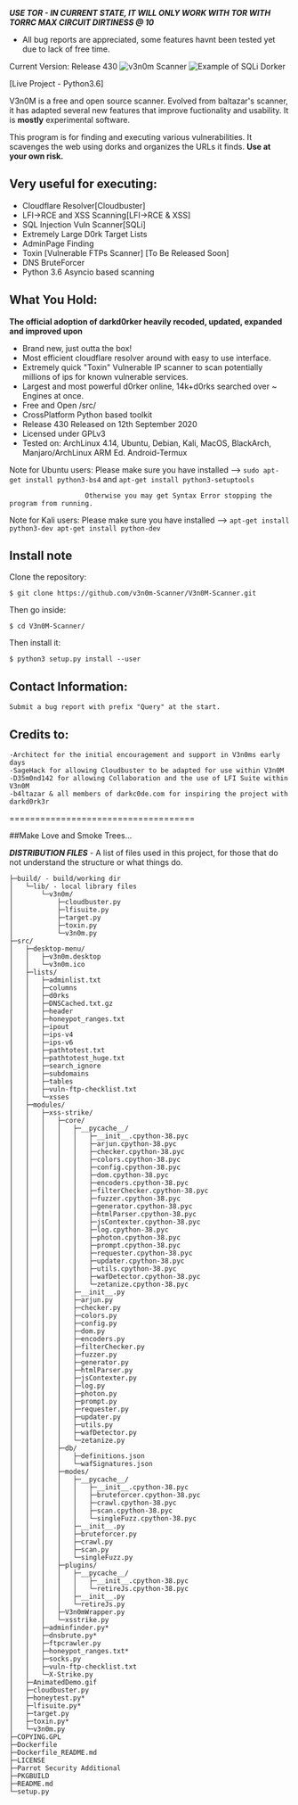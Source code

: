***USE TOR - IN CURRENT STATE, IT WILL ONLY WORK WITH TOR WITH TORRC MAX CIRCUIT DIRTINESS @ 10***


+ All bug reports are appreciated, some features havnt been tested yet due to lack of free time.

Current Version: Release 430
![v3n0m Scanner](http://i.imgur.com/A96CipT.png "V3n0M-Scanner")
![Example of SQLi Dorker](https://github.com/v3n0m-Scanner/V3n0M-Scanner/blob/master/src/AnimatedDemo.gif?raw=true "Example of Dorker Features")



[Live Project - Python3.6]

V3n0M is a free and open source scanner. Evolved from baltazar's scanner, it has adapted several new features that improve fuctionality and usability. It is __mostly__ experimental software.

This program is for finding and executing various vulnerabilities. It scavenges the web using dorks and organizes the URLs it finds.
**Use at your own risk.**

## Very useful for executing:


+ Cloudflare Resolver[Cloudbuster]
+ LFI->RCE and XSS Scanning[LFI->RCE & XSS]
+ SQL Injection Vuln Scanner[SQLi]
+ Extremely Large D0rk Target Lists
+ AdminPage Finding
+ Toxin [Vulnerable FTPs Scanner] [To Be Released Soon]
+ DNS BruteForcer
+ Python 3.6 Asyncio based scanning

## What You Hold:

**The official adoption of darkd0rker heavily recoded, updated, expanded and improved upon**
+ Brand new, just outta the box!
+ Most efficient cloudflare resolver around with easy to use interface.
+ Extremely quick "Toxin" Vulnerable IP scanner to scan potentially millions of ips for known vulnerable services.
+ Largest and most powerful d0rker online, 14k+d0rks searched over ~ Engines at once.
+ Free and Open /src/
+ CrossPlatform Python based toolkit
+ Release 430 Released on 12th September 2020
+ Licensed under GPLv3
+ Tested on: ArchLinux 4.14, Ubuntu, Debian, Kali, MacOS, BlackArch, Manjaro/ArchLinux ARM Ed. Android-Termux

Note for Ubuntu users: Please make sure you have installed --> 
`sudo apt-get install python3-bs4` and `apt-get install python3-setuptools`

                       Otherwise you may get Syntax Error stopping the program from running.

Note for Kali users: Please make sure you have installed --> `apt-get install python3-dev apt-get install python-dev`




## Install note

Clone the repository:

```
$ git clone https://github.com/v3n0m-Scanner/V3n0M-Scanner.git
```

Then go inside:

```
$ cd V3n0M-Scanner/
```
Then install it:

```
$ python3 setup.py install --user
```

## Contact Information:

    Submit a bug report with prefix "Query" at the start.

## Credits to:
    -Architect for the initial encouragement and support in V3n0ms early days
    -SageHack for allowing Cloudbuster to be adapted for use within V3n0M
    -D35m0nd142 for allowing Collaboration and the use of LFI Suite within V3n0M
    -b4ltazar & all members of darkc0de.com for inspiring the project with darkd0rk3r




====================================

##Make Love and Smoke Trees...

***DISTRIBUTION FILES***
	- A list of files used in this project, for those that do not understand the structure or what things do.

```v3n0m/ - main
├─build/ - build/working dir
│   └─lib/ - local library files
│       └─v3n0m/
│           ├─cloudbuster.py
│           ├─lfisuite.py
│           ├─target.py
│           ├─toxin.py
│           └─v3n0m.py
├─src/
│   ├─desktop-menu/
│   │   ├─v3n0m.desktop
│   │   └─v3n0m.ico
│   ├─lists/
│   │   ├─adminlist.txt
│   │   ├─columns
│   │   ├─d0rks
│   │   ├─DNSCached.txt.gz
│   │   ├─header
│   │   ├─honeypot_ranges.txt
│   │   ├─ipout
│   │   ├─ips-v4
│   │   ├─ips-v6
│   │   ├─pathtotest.txt
│   │   ├─pathtotest_huge.txt
│   │   ├─search_ignore
│   │   ├─subdomains
│   │   ├─tables
│   │   ├─vuln-ftp-checklist.txt
│   │   └─xsses
│   ├─modules/
│   │   ├─xss-strike/
│   │   │   ├─core/
│   │   │   │   ├─__pycache__/
│   │   │   │   │   ├─__init__.cpython-38.pyc
│   │   │   │   │   ├─arjun.cpython-38.pyc
│   │   │   │   │   ├─checker.cpython-38.pyc
│   │   │   │   │   ├─colors.cpython-38.pyc
│   │   │   │   │   ├─config.cpython-38.pyc
│   │   │   │   │   ├─dom.cpython-38.pyc
│   │   │   │   │   ├─encoders.cpython-38.pyc
│   │   │   │   │   ├─filterChecker.cpython-38.pyc
│   │   │   │   │   ├─fuzzer.cpython-38.pyc
│   │   │   │   │   ├─generator.cpython-38.pyc
│   │   │   │   │   ├─htmlParser.cpython-38.pyc
│   │   │   │   │   ├─jsContexter.cpython-38.pyc
│   │   │   │   │   ├─log.cpython-38.pyc
│   │   │   │   │   ├─photon.cpython-38.pyc
│   │   │   │   │   ├─prompt.cpython-38.pyc
│   │   │   │   │   ├─requester.cpython-38.pyc
│   │   │   │   │   ├─updater.cpython-38.pyc
│   │   │   │   │   ├─utils.cpython-38.pyc
│   │   │   │   │   ├─wafDetector.cpython-38.pyc
│   │   │   │   │   └─zetanize.cpython-38.pyc
│   │   │   │   ├─__init__.py
│   │   │   │   ├─arjun.py
│   │   │   │   ├─checker.py
│   │   │   │   ├─colors.py
│   │   │   │   ├─config.py
│   │   │   │   ├─dom.py
│   │   │   │   ├─encoders.py
│   │   │   │   ├─filterChecker.py
│   │   │   │   ├─fuzzer.py
│   │   │   │   ├─generator.py
│   │   │   │   ├─htmlParser.py
│   │   │   │   ├─jsContexter.py
│   │   │   │   ├─log.py
│   │   │   │   ├─photon.py
│   │   │   │   ├─prompt.py
│   │   │   │   ├─requester.py
│   │   │   │   ├─updater.py
│   │   │   │   ├─utils.py
│   │   │   │   ├─wafDetector.py
│   │   │   │   └─zetanize.py
│   │   │   ├─db/
│   │   │   │   ├─definitions.json
│   │   │   │   └─wafSignatures.json
│   │   │   ├─modes/
│   │   │   │   ├─__pycache__/
│   │   │   │   │   ├─__init__.cpython-38.pyc
│   │   │   │   │   ├─bruteforcer.cpython-38.pyc
│   │   │   │   │   ├─crawl.cpython-38.pyc
│   │   │   │   │   ├─scan.cpython-38.pyc
│   │   │   │   │   └─singleFuzz.cpython-38.pyc
│   │   │   │   ├─__init__.py
│   │   │   │   ├─bruteforcer.py
│   │   │   │   ├─crawl.py
│   │   │   │   ├─scan.py
│   │   │   │   └─singleFuzz.py
│   │   │   ├─plugins/
│   │   │   │   ├─__pycache__/
│   │   │   │   │   ├─__init__.cpython-38.pyc
│   │   │   │   │   └─retireJs.cpython-38.pyc
│   │   │   │   ├─__init__.py
│   │   │   │   └─retireJs.py
│   │   │   ├─V3n0mWrapper.py
│   │   │   └─xsstrike.py
│   │   ├─adminfinder.py*
│   │   ├─dnsbrute.py*
│   │   ├─ftpcrawler.py
│   │   ├─honeypot_ranges.txt*
│   │   ├─socks.py
│   │   ├─vuln-ftp-checklist.txt
│   │   └─X-Strike.py
│   ├─AnimatedDemo.gif
│   ├─cloudbuster.py
│   ├─honeytest.py*
│   ├─lfisuite.py*
│   ├─target.py
│   ├─toxin.py*
│   └─v3n0m.py
├─COPYING.GPL
├─Dockerfile
├─Dockerfile_README.md
├─LICENSE
├─Parrot Security Additional
├─PKGBUILD
├─README.md
└─setup.py
```
